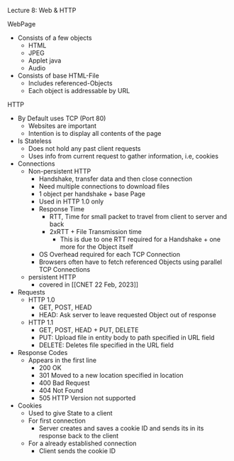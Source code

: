 Lecture 8: Web & HTTP

WebPage
- Consists of a few objects
	- HTML
	- JPEG
	- Applet java
	- Audio
- Consists of base HTML-File 
	- Includes referenced-Objects
	- Each object is addressable by URL

HTTP
- By Default uses TCP (Port 80)
	- Websites are important
	- Intention is to display all contents of the page
- Is Stateless
	- Does not hold any past client requests
	- Uses info from current request to gather information, i.e, cookies
- Connections
	- Non-persistent HTTP
		- Handshake, transfer data and then close connection
		- Need multiple connections to download files
		- 1 object per handshake + base Page
		- Used in HTTP 1.0 only
		- Response Time
			- RTT, Time for small packet to travel from client to server and back
			- 2xRTT + File Transmission time
				- This is due to one RTT required for a Handshake + one more for the Object itself
		- OS Overhead required for each TCP Connection
		- Browsers often have to fetch referenced Objects using parallel TCP Connections
	- persistent HTTP
		- covered in [[CNET 22 Feb, 2023]]
- Requests
	- HTTP 1.0
		- GET, POST, HEAD
		- HEAD: Ask server to leave requested Object out of response
	- HTTP 1.1
		- GET, POST, HEAD + PUT, DELETE
		- PUT: Upload file in entity body to path specified in URL field
		- DELETE: Deletes file specified in the URL field
- Response Codes
	- Appears in the first line
		- 200 OK
		- 301 Moved to a new location specified in location
		- 400 Bad Request
		- 404 Not Found
		- 505 HTTP Version not supported
- Cookies
	- Used to give State to a client
	- For first connection
		- Server creates and saves a cookie ID and sends its in its response back to the client
	- For a already established connection
		- Client sends the cookie ID

